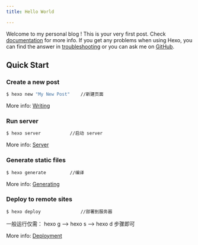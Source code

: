 ```yaml
---
title: Hello World

---
```

Welcome to  my personal blog ! 
This is your very first post. Check [documentation](https://hexo.io/docs/) for more info. If you get any problems when using Hexo, you can find the answer in [troubleshooting](https://hexo.io/docs/troubleshooting.html) or you can ask me on [GitHub](https://github.com/Git0cat).

## Quick Start

### Create a new post

``` bash
$ hexo new "My New Post" 	//新建页面
```

More info: [Writing](https://hexo.io/docs/writing.html)

### Run server

``` bash
$ hexo server 			//启动 server
```

More info: [Server](https://hexo.io/docs/server.html)

### Generate static files

``` bash
$ hexo generate 		//编译
```

More info: [Generating](https://hexo.io/docs/generating.html)

### Deploy to remote sites

``` bash
$ hexo deploy 				//部署到服务器
```	

一般运行仅需： hexo g --> hexo s --> hexo d  步骤即可

More info: [Deployment](https://hexo.io/docs/deployment.html)
